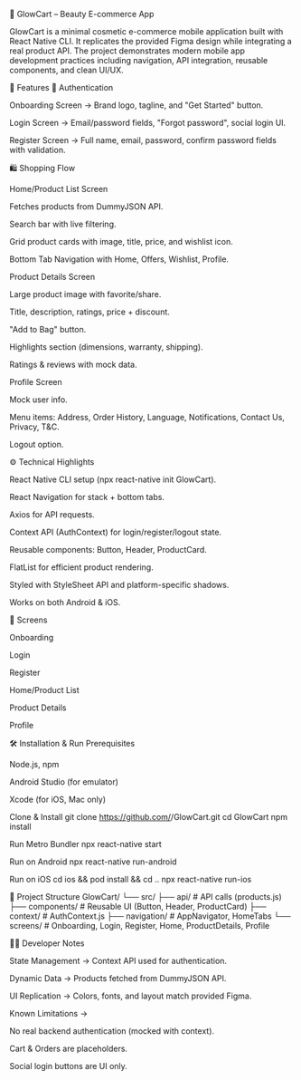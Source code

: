 🌸 GlowCart – Beauty E-commerce App

GlowCart is a minimal cosmetic e-commerce mobile application built with React Native CLI. It replicates the provided Figma design while integrating a real product API. The project demonstrates modern mobile app development practices including navigation, API integration, reusable components, and clean UI/UX.

🚀 Features
🔐 Authentication

Onboarding Screen → Brand logo, tagline, and "Get Started" button.

Login Screen → Email/password fields, "Forgot password", social login UI.

Register Screen → Full name, email, password, confirm password fields with validation.

🛍️ Shopping Flow

Home/Product List Screen

Fetches products from DummyJSON API.

Search bar with live filtering.

Grid product cards with image, title, price, and wishlist icon.

Bottom Tab Navigation with Home, Offers, Wishlist, Profile.

Product Details Screen

Large product image with favorite/share.

Title, description, ratings, price + discount.

"Add to Bag" button.

Highlights section (dimensions, warranty, shipping).

Ratings & reviews with mock data.

Profile Screen

Mock user info.

Menu items: Address, Order History, Language, Notifications, Contact Us, Privacy, T&C.

Logout option.

⚙️ Technical Highlights

React Native CLI setup (npx react-native init GlowCart).

React Navigation for stack + bottom tabs.

Axios for API requests.

Context API (AuthContext) for login/register/logout state.

Reusable components: Button, Header, ProductCard.

FlatList for efficient product rendering.

Styled with StyleSheet API and platform-specific shadows.

Works on both Android & iOS.

📱 Screens

Onboarding

Login

Register

Home/Product List

Product Details

Profile

🛠️ Installation & Run
Prerequisites

Node.js, npm

Android Studio (for emulator)

Xcode (for iOS, Mac only)

Clone & Install
git clone https://github.com/<your-username>/GlowCart.git
cd GlowCart
npm install

Run Metro Bundler
npx react-native start

Run on Android
npx react-native run-android

Run on iOS
cd ios && pod install && cd ..
npx react-native run-ios

📂 Project Structure
GlowCart/
 └── src/
     ├── api/          # API calls (products.js)
     ├── components/   # Reusable UI (Button, Header, ProductCard)
     ├── context/      # AuthContext.js
     ├── navigation/   # AppNavigator, HomeTabs
     └── screens/      # Onboarding, Login, Register, Home, ProductDetails, Profile

🧑‍💻 Developer Notes

State Management → Context API used for authentication.

Dynamic Data → Products fetched from DummyJSON API.

UI Replication → Colors, fonts, and layout match provided Figma.

Known Limitations →

No real backend authentication (mocked with context).

Cart & Orders are placeholders.

Social login buttons are UI only.